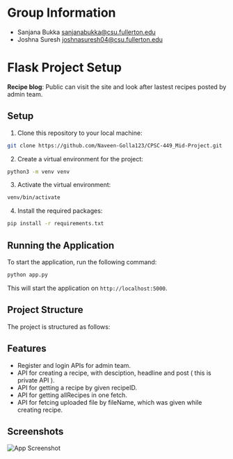 # Group Information

* Sanjana Bukka <sanjanabukka@csu.fullerton.edu>
* Joshna Suresh <joshnasuresh04@csu.fullerton.edu>
  

# Flask Project Setup

**Recipe blog**: Public can visit the site and look after lastest recipes posted by admin team.   

## Setup

1. Clone this repository to your local machine:

```bash
git clone https://github.com/Naveen-Golla123/CPSC-449_Mid-Project.git
```

2. Create a virtual environment for the project:

```bash
python3 -m venv venv
```

3. Activate the virtual environment:

```bash
venv/bin/activate
```

4. Install the required packages:

```bash
pip install -r requirements.txt
```

## Running the Application

To start the application, run the following command:

```bash
python app.py
```

This will start the application on `http://localhost:5000`.

## Project Structure

The project is structured as follows:



## Features

- Register and login APIs for admin team.
- API for creating a recipe, with desciption, headline and post ( this is private API ).
- API for getting a recipe by given recipeID. 
- API for getting allRecipes in one fetch.
- API for fetcing uploaded file by fileName, which was given while creating recipe. 

## Screenshots

![App Screenshot]()

